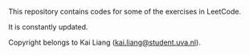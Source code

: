 This repository contains codes for some of the exercises in LeetCode.

It is constantly updated.

Copyright belongs to Kai Liang (kai.liang@student.uva.nl).
